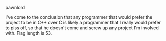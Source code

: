 pawnlord

I've come to the conclusion that any programmer that would prefer the project to be in C++ over C is likely a programmer that I really would prefer to piss off, so that he doesn't come and screw up any project I'm involved with. Flag length is 53.
